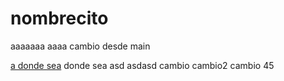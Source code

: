 # nombrecito
aaaaaaa aaaa
cambio desde main

[a donde sea](http://www.as.com)
donde sea asd
asdasd
cambio
cambio2
cambio 45

